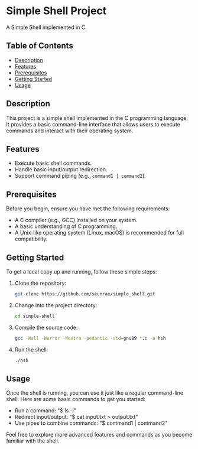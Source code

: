 # Simple Shell Project

A Simple Shell implemented in C.

## Table of Contents

- [Description](#description)
- [Features](#features)
- [Prerequisites](#prerequisites)
- [Getting Started](#getting-started)
- [Usage](#usage)
## Description

This project is a simple shell implemented in the C programming language. It provides a basic command-line interface that allows users to execute commands and interact with their operating system.

## Features

- Execute basic shell commands.
- Handle basic input/output redirection.
- Support command piping (e.g., `command1 | command2`).

## Prerequisites

Before you begin, ensure you have met the following requirements:

- A C compiler (e.g., GCC) installed on your system.
- A basic understanding of C programming.
- A Unix-like operating system (Linux, macOS) is recommended for full compatibility.

## Getting Started

To get a local copy up and running, follow these simple steps:

1. Clone the repository:

   ```bash
   git clone https://github.com/seunrae/simple_shell.git

2. Change into the project directory:

   ```bash
   cd simple-shell

3. Compile the source code:

   ```bash
   gcc -Wall -Werror -Wextra -pedantic -std=gnu89 *.c -o hsh

4. Run the shell:

   ```bash
   ./hsh

## Usage

Once the shell is running, you can use it just like a regular command-line shell. Here are some basic commands to get you started:

- Run a command: "$ ls -l"
- Redirect input/output: "$ cat input.txt > output.txt"
- Use pipes to combine commands: "$ command1 | command2"

Feel free to explore more advanced features and commands as you become familiar with the shell.
